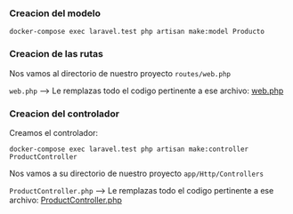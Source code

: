 ### Creacion del modelo

~~~
docker-compose exec laravel.test php artisan make:model Producto
~~~

### Creacion de las rutas

Nos vamos al directorio de nuestro proyecto `routes/web.php`

`web.php`  --> Le remplazas todo el codigo pertinente a ese archivo: [web.php](https://github.com/carlosjose1267/carlosjoseapplaravel/blob/main/routes/web.php)

### Creacion del controlador

Creamos el controlador:

~~~
docker-compose exec laravel.test php artisan make:controller ProductController
~~~

Nos vamos a su directorio de nuestro proyecto `app/Http/Controllers`

`ProductController.php`  --> Le remplazas todo el codigo pertinente a ese archivo: [ProductController.php](https://github.com/carlosjose1267/carlosjoseapplaravel/blob/main/app/Http/Controllers/ProductController.php)

